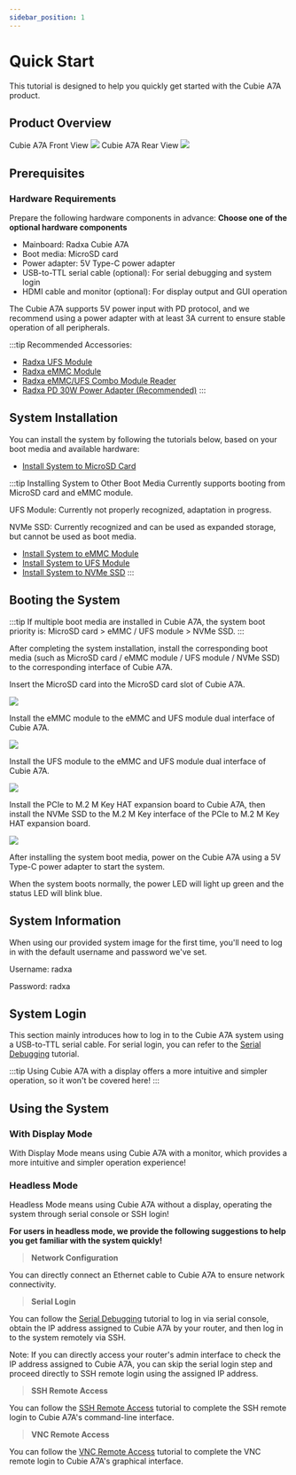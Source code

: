 ```yaml
---
sidebar_position: 1
---
```


# Quick Start

This tutorial is designed to help you quickly get started with the Cubie A7A product.

## Product Overview

<div style={{textAlign: 'center'}}>
   Cubie A7A Front View
   <img src="/en/img/cubie/a7a/a7a-bottom.webp" style={{width: '50%', maxWidth: '1200px'}} />
   Cubie A7A Rear View
   <img src="/en/img/cubie/a7a/a7a-top.webp" style={{width: '50%', maxWidth: '1200px'}} />
</div>

## Prerequisites

### Hardware Requirements

Prepare the following hardware components in advance: **Choose one of the optional hardware components**

- Mainboard: Radxa Cubie A7A
- Boot media: MicroSD card
- Power adapter: 5V Type-C power adapter
- USB-to-TTL serial cable (optional): For serial debugging and system login
- HDMI cable and monitor (optional): For display output and GUI operation

The Cubie A7A supports 5V power input with PD protocol, and we recommend using a power adapter with at least 3A current to ensure stable operation of all peripherals.

:::tip
Recommended Accessories:

- [Radxa UFS Module](https://radxa.com/products/accessories/ufs-module)
- [Radxa eMMC Module](https://radxa.com/products/accessories/emmc-module)
- [Radxa eMMC/UFS Combo Module Reader](https://radxa.com/products/accessories/emmc-ufs-module-reader)
- [Radxa PD 30W Power Adapter (Recommended)](https://radxa.com/products/accessories/power-pd-30w)
  :::

## System Installation

You can install the system by following the tutorials below, based on your boot media and available hardware:

- [Install System to MicroSD Card](./install-system/sd_system)

:::tip Installing System to Other Boot Media
Currently supports booting from MicroSD card and eMMC module.

UFS Module: Currently not properly recognized, adaptation in progress.

NVMe SSD: Currently recognized and can be used as expanded storage, but cannot be used as boot media.

- [Install System to eMMC Module](./install-system/emmc-system)
- [Install System to UFS Module](./install-system/ufs-system)
- [Install System to NVMe SSD](./install-system/nvme-system)
  :::

## Booting the System

:::tip
If multiple boot media are installed in Cubie A7A, the system boot priority is: MicroSD card > eMMC / UFS module > NVMe SSD.
:::

After completing the system installation, install the corresponding boot media (such as MicroSD card / eMMC module / UFS module / NVMe SSD) to the corresponding interface of Cubie A7A.

<Tabs queryString="boot_system">

<TabItem value="MicroSD Card">

Insert the MicroSD card into the MicroSD card slot of Cubie A7A.

<div style={{textAlign: 'center'}}>
  <img src="/en/img/cubie/a7a/a7a-microsd.webp" style={{width: '45%', maxWidth: '1200px'}} />
</div>
</TabItem>

<TabItem value="eMMC Module">

Install the eMMC module to the eMMC and UFS module dual interface of Cubie A7A.

<div style={{textAlign: 'center'}}>
  <img src="/en/img/cubie/a7a/a7a-emmc-single.webp" style={{width: '50%', maxWidth: '1200px'}} />
</div>
</TabItem>

<TabItem value="UFS Module">

Install the UFS module to the eMMC and UFS module dual interface of Cubie A7A.

<div style={{textAlign: 'center'}}>
  <img src="/en/img/cubie/a7a/a7a-ufs-single.webp" style={{width: '50%', maxWidth: '1200px'}} />
</div>
</TabItem>

<TabItem value="NVMe SSD">

Install the PCIe to M.2 M Key HAT expansion board to Cubie A7A, then install the NVMe SSD to the M.2 M Key interface of the PCIe to M.2 M Key HAT expansion board.

<div style={{textAlign: 'center'}}>
  <img src="/en/img/cubie/a7a/a7a-nvme.webp" style={{width: '50%', maxWidth: '1200px'}} />
</div>
</TabItem>

</Tabs>

After installing the system boot media, power on the Cubie A7A using a 5V Type-C power adapter to start the system.

When the system boots normally, the power LED will light up green and the status LED will blink blue.

## System Information

When using our provided system image for the first time, you'll need to log in with the default username and password we've set.

Username: radxa

Password: radxa

## System Login

This section mainly introduces how to log in to the Cubie A7A system using a USB-to-TTL serial cable. For serial login, you can refer to the [Serial Debugging](../system-config/uart_debug) tutorial.

:::tip
Using Cubie A7A with a display offers a more intuitive and simpler operation, so it won't be covered here!
:::

## Using the System

### With Display Mode

With Display Mode means using Cubie A7A with a monitor, which provides a more intuitive and simpler operation experience!

### Headless Mode

Headless Mode means using Cubie A7A without a display, operating the system through serial console or SSH login!

**For users in headless mode, we provide the following suggestions to help you get familiar with the system quickly!**

> **Network Configuration**

You can directly connect an Ethernet cable to Cubie A7A to ensure network connectivity.

> **Serial Login**

You can follow the [Serial Debugging](../system-config/uart_debug) tutorial to log in via serial console, obtain the IP address assigned to Cubie A7A by your router, and then log in to the system remotely via SSH.

Note: If you can directly access your router's admin interface to check the IP address assigned to Cubie A7A, you can skip the serial login step and proceed directly to SSH remote login using the assigned IP address.

> **SSH Remote Access**

You can follow the [SSH Remote Access](../system-config/ssh_remote) tutorial to complete the SSH remote login to Cubie A7A's command-line interface.

> **VNC Remote Access**

You can follow the [VNC Remote Access](../system-config/vnc_remote) tutorial to complete the VNC remote login to Cubie A7A's graphical interface.
